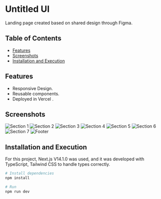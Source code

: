 # Untitled UI

Landing page created based on shared design through Figma.

## Table of Contents

- [Features](#features)
- [Screenshots](#screenshots)
- [Installation and Execution](#installation)

## Features

- Responsive Design.
- Reusable components.
- Deployed in Vercel .

## Screenshots

![Section 1](assets/assets/section-1.png)
![Section 2](assets/assets/section-2.png)
![Section 3](assets/assets/section-3.png)
![Section 4](assets/assets/section-4.png)
![Section 5](assets/assets/section-5.png)
![Section 6](assets/assets/section-6.png)
![Section 7](assets/assets/section-7.png)
![Footer](assets/assets/Footer.png)

## Installation and Execution

For this project, Next.js V14.1.0 was used, and it was developed with TypeScript, Tailwind CSS to handle types correctly.


```bash
# Install dependencies
npm install

# Run 
npm run dev

